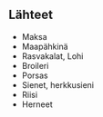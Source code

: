 ## Lähteet
- Maksa
- Maapähkinä
- Rasvakalat, Lohi
- Broileri
- Porsas
- Sienet, herkkusieni
- Riisi
- Herneet